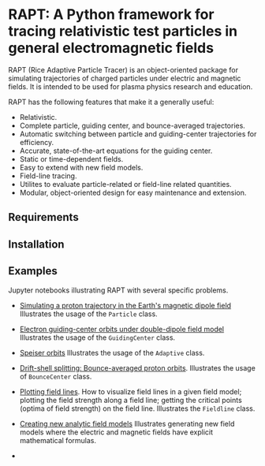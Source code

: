 # RAPT: A Python framework for tracing relativistic test particles in general electromagnetic fields

RAPT (Rice Adaptive Particle Tracer) is an object-oriented package for simulating trajectories of charged particles under electric and magnetic fields. It is intended to be used for plasma physics research and education.

RAPT has the following features that make it a generally useful:

* Relativistic.
* Complete particle, guiding center, and bounce-averaged trajectories.
* Automatic switching between particle and guiding-center trajectories for efficiency.
* Accurate, state-of-the-art equations for the guiding center.
* Static or time-dependent fields.
* Easy to extend with new field models.
* Field-line tracing.
* Utilites to evaluate particle-related or field-line related quantities.
* Modular, object-oriented design for easy maintenance and extension.

## Requirements

## Installation

## Examples
Jupyter notebooks illustrating RAPT with several specific problems.

* [Simulating a proton trajectory in the Earth's magnetic dipole field](https://github.com/mkozturk/rapt/blob/master/examples/Using%20the%20Particle%20class.ipynb) Illustrates the usage of the `Particle` class.

* [Electron guiding-center orbits under double-dipole field model](https://github.com/mkozturk/rapt/blob/master/examples/GuidingCenter%20Example%20-%20Electron%20under%20double%20dipole%20field.ipynb) Illustrates the usage of the `GuidingCenter` class.

* [Speiser orbits](https://github.com/mkozturk/rapt/blob/master/examples/Adaptive%20Example%20-%20Speiser%20orbits.ipynb) Illustrates the usage of the `Adaptive` class.

* [Drift-shell splitting: Bounce-averaged proton orbits](https://github.com/mkozturk/rapt/blob/master/examples/BounceCenter%20example%20-%20Drift-shell%20splitting.ipynb). Illustrates the usage of `BounceCenter` class.

* [Plotting field lines](https://github.com/mkozturk/rapt/blob/master/examples/Field%20line%20example.ipynb). How to visualize field lines in a given field model; plotting the field strength along a field line; getting the critical points (optima of field strength) on the field line. Illustrates the `Fieldline` class.

* [Creating new analytic field models](https://github.com/mkozturk/rapt/blob/master/examples/Creating%20new%20fields.ipynb) Illustrates generating new field models where the electric and magnetic fields have explicit mathematical formulas.

* 


